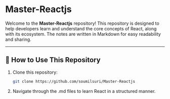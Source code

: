 # Master-Reactjs

Welcome to the **Master-Reactjs** repository! This repository is designed to help developers learn and understand the core concepts of React, along with its ecosystem. The notes are written in Markdown for easy readability and sharing.

---
## 🚀 How to Use This Repository

1. Clone this repository:
   ```bash
   git clone https://github.com/soumilsuri/Master-Reactjs
   ```
2. Navigate through the .md files to learn React in a structured manner.